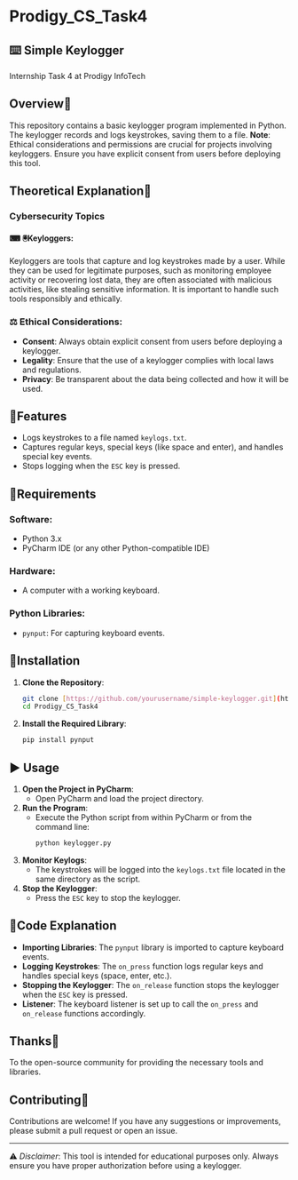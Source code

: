 # Prodigy_CS_Task4

## ⌨️ Simple Keylogger
Internship Task 4 at Prodigy InfoTech

## Overview🧐
This repository contains a basic keylogger program implemented in Python. The keylogger records and logs keystrokes, saving them to a file. **Note**: Ethical considerations and permissions are crucial for projects involving keyloggers. Ensure you have explicit consent from users before deploying this tool.

## Theoretical Explanation🧠

### Cybersecurity Topics
#### ⌨ 🖲Keyloggers:
Keyloggers are tools that capture and log keystrokes made by a user. While they can be used for legitimate purposes, such as monitoring employee activity or recovering lost data, they are often associated with malicious activities, like stealing sensitive information. It is important to handle such tools responsibly and ethically.

### ⚖ Ethical Considerations:
- **Consent**: Always obtain explicit consent from users before deploying a keylogger.
- **Legality**: Ensure that the use of a keylogger complies with local laws and regulations.
- **Privacy**: Be transparent about the data being collected and how it will be used.

## 💎Features
- Logs keystrokes to a file named `keylogs.txt`.
- Captures regular keys, special keys (like space and enter), and handles special key events.
- Stops logging when the `ESC` key is pressed.

## 📌Requirements
### Software:
- Python 3.x
- PyCharm IDE (or any other Python-compatible IDE)
### Hardware:
- A computer with a working keyboard.
### Python Libraries:
- `pynput`: For capturing keyboard events.

## 🧩Installation
1. **Clone the Repository**:
   ```bash
   git clone [https://github.com/yourusername/simple-keylogger.git](https://github.com/mrudula0003/Prodigy_CS_Task4)
   cd Prodigy_CS_Task4
   ```
2. **Install the Required Library**:
   ```bash
   pip install pynput
   ```

## ▶ Usage
1. **Open the Project in PyCharm**:
   - Open PyCharm and load the project directory.
2. **Run the Program**:
   - Execute the Python script from within PyCharm or from the command line:
     ```bash
     python keylogger.py
     ```
3. **Monitor Keylogs**:
   - The keystrokes will be logged into the `keylogs.txt` file located in the same directory as the script.
4. **Stop the Keylogger**:
   - Press the `ESC` key to stop the keylogger.

## 🧾Code Explanation
- **Importing Libraries**: The `pynput` library is imported to capture keyboard events.
- **Logging Keystrokes**: The `on_press` function logs regular keys and handles special keys (space, enter, etc.).
- **Stopping the Keylogger**: The `on_release` function stops the keylogger when the `ESC` key is pressed.
- **Listener**: The keyboard listener is set up to call the `on_press` and `on_release` functions accordingly.

## Thanks🙌
To the open-source community for providing the necessary tools and libraries.

## Contributing🤝
Contributions are welcome! If you have any suggestions or improvements, please submit a pull request or open an issue.

---

⚠ *Disclaimer*: This tool is intended for educational purposes only. Always ensure you have proper authorization before using a keylogger.

